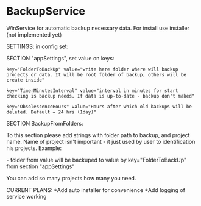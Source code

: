 # BackupService

WinService for automatic backup necessary data.
For install use installer (not implemented yet)

SETTINGS:
in config set:

  SECTION "appSettings", set value on keys:

    key="FolderToBackUp" value="write here folder where will backup projects or data. It will be root folder of backup, others will be create inside"

    key="TimerMinutesInterval" value="interval in minutes for start checking is backup needs. If data is up-to-date - backup don't maked"

    key="ObsolescenceHours" value="Hours after which old backups will be deleted. Default = 24 hrs (1day)"

SECTION BackupFromFolders:

To this section please add strings with folder path to backup, and project name. 
Name of project isn't important - it just used by user to identification his projects. Example:

  <add key="Project1" value="D:\Project1"/> - folder from value will be backuped to value by key="FolderToBackUp" from section "appSettings"


You can add so many projects how many you need.

CURRENT PLANS:
  *Add auto installer for convenience
  *Add logging of service working
